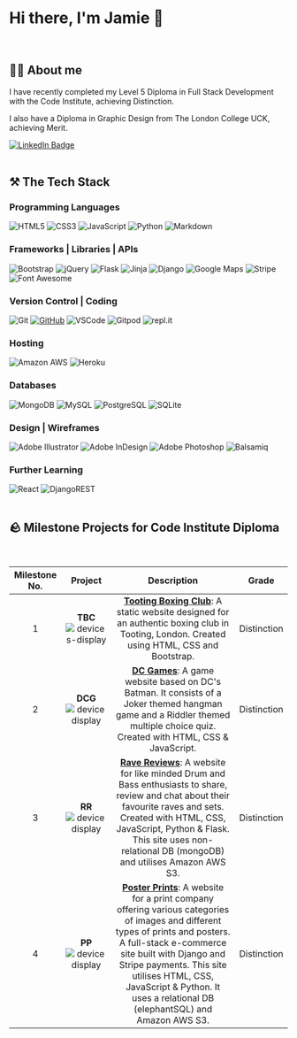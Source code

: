 # Hi there, I'm Jamie :wave:
<br>

## 👨‍💻 About me

I have recently completed my Level 5 Diploma in Full Stack Development with the Code Institute, achieving Distinction.

I also have a Diploma in Graphic Design from The London College UCK, achieving Merit.

<a target="_blank" href="https://www.linkedin.com/in/jamie2210/"><img src="https://img.shields.io/badge/LinkedIn-blue?style=for-the-badge&logo=linkedin&logoColor=white" alt="LinkedIn Badge"/></a> 
<br>
<br>
## ⚒️ **The Tech Stack**

### Programming Languages

![HTML5](https://img.shields.io/badge/HTML5%20-%23E34F26.svg?&style=for-the-badge&logo=HTML5&logoColor=FFFFFF)
![CSS3](https://img.shields.io/badge/CSS3%20-%231572B6.svg?&style=for-the-badge&logo=CSS3&logoColor=FFFFFF)
![JavaScript](https://img.shields.io/badge/JavaScript%20-%23323330.svg?&style=for-the-badge&logo=JavaScript&logoColor=F7DF1E)
![Python](https://img.shields.io/badge/Python%20-%23004D7A.svg?&style=for-the-badge&logo=python&logoColor=ffdf76)
![Markdown](https://img.shields.io/badge/Markdown%20-%23000000.svg?&style=for-the-badge&logo=Markdown&logoColor=FFFFFF)

### Frameworks | Libraries | APIs

![Bootstrap](https://img.shields.io/badge/Bootstrap%20-%23563D7C.svg?&style=for-the-badge&logo=Bootstrap&logoColor=FFFFFF)
![jQuery](https://img.shields.io/badge/jQuery%20-%231E2E3B.svg?&style=for-the-badge&logo=jQuery&logoColor=21ACE2)
![Flask](https://img.shields.io/badge/Flask%20-%23000000.svg?&style=for-the-badge&logo=Flask&logoColor=FFFFFF)
![Jinja](https://img.shields.io/badge/Jinja%20-%23000000.svg?&style=for-the-badge&logo=Jinja&logoColor=B41717)
![Django](https://img.shields.io/badge/Django%20-%23092E20.svg?&style=for-the-badge&logo=Django&logoColor=FFFFFF)
![Google Maps](https://img.shields.io/badge/Google%20Maps%20-%234285F4.svg?&style=for-the-badge&logo=Google%20Maps&logoColor=FFFFFF)
![Stripe](https://img.shields.io/badge/Stripe%20-%23646EDE.svg?&style=for-the-badge&logo=Stripe&logoColor=FFFFFF)
![Font Awesome](https://img.shields.io/badge/Font%20Awesome%20-%23339AF0.svg?&style=for-the-badge&logo=Font%20Awesome&logoColor=FFFFFF)

### Version Control | Coding

![Git](https://img.shields.io/badge/Git%20-%23302F2F.svg?&style=for-the-badge&logo=Git&logoColor=F05032)
[![GitHub](https://img.shields.io/badge/GitHub%20-%23181717.svg?&style=for-the-badge&logo=GitHub&logoColor=FFFFFF)](https://github.com/TravelTimN)
![VSCode](https://img.shields.io/badge/VSCode%20-%232B2B30.svg?&style=for-the-badge&logo=Visual%20Studio%20Code&logoColor=007ACC)
![Gitpod](https://img.shields.io/badge/Gitpod%20-%231D1D1D.svg?&style=for-the-badge&logo=Gitpod&logoColor=1AA6E4)
![repl.it](https://img.shields.io/badge/repl.it%20-%23101B30.svg?&style=for-the-badge&logo=repl.it&logoColor=93969C)

### Hosting
![Amazon AWS](https://img.shields.io/badge/Amazon%20AWS%20-%23232F3E.svg?&style=for-the-badge&logo=Amazon%20AWS&logoColor=FF9900)
![Heroku](https://img.shields.io/badge/Heroku%20-%23430098.svg?&style=for-the-badge&logo=Heroku&logoColor=FFFFFF)

### Databases

![MongoDB](https://img.shields.io/badge/MongoDB%20-%233F2E1E.svg?&style=for-the-badge&logo=MongoDB&logoColor=47A248)
![MySQL](https://img.shields.io/badge/MySQL%20-%2300758F.svg?&style=for-the-badge&logo=MySQL&logoColor=FFFFFF)
![PostgreSQL](https://img.shields.io/badge/PostgreSQL%20-%23336791.svg?&style=for-the-badge&logo=PostgreSQL&logoColor=FFFFFF)
![SQLite](https://img.shields.io/badge/SQLite%20-%23003B57.svg?&style=for-the-badge&logo=SQLite&logoColor=FFFFFF)

### Design | Wireframes

![Adobe Illustrator](https://img.shields.io/badge/adobe%20illustrator-%23FF9A00.svg?style=for-the-badge&logo=adobe%20illustrator&logoColor=white)
![Adobe InDesign](https://img.shields.io/badge/Adobe%20InDesign-49021F?style=for-the-badge&logo=adobeindesign&logoColor=white)
![Adobe Photoshop](https://img.shields.io/badge/adobe%20photoshop-%2331A8FF.svg?style=for-the-badge&logo=adobe%20photoshop&logoColor=white)
![Balsamiq](https://img.shields.io/badge/Balsamiq%20-%23A60000.svg?&style=for-the-badge&logo=Balsamiq&logoColor=FFFFFF)

### Further Learning 
![React](https://img.shields.io/badge/react-%2320232a.svg?style=for-the-badge&logo=react&logoColor=%2361DAFB)
![DjangoREST](https://img.shields.io/badge/DJANGO-REST-ff1709?style=for-the-badge&logo=django&logoColor=white&color=ff1709&labelColor=gray)
<br>
<br>

## 🪨 Milestone Projects for Code Institute Diploma
<br>

| Milestone No. | Project | Description | Grade | 
| :-----------: | :-----------: | :-----------: | :-----------: |
| 1 | __TBC__ ![devices-display](https://github.com/jamie2210/jamie2210/assets/116884495/a24af861-1572-4df1-99c2-6c4ccf5aa218) | <a href="https://github.com/jamie2210/CI_MS1_TBC" target="_blank">__Tooting Boxing Club__</a>: A static website designed for an authentic boxing club in Tooting, London. Created using HTML, CSS and Bootstrap. | Distinction |
| 2 | __DCG__ ![device display](https://github.com/jamie2210/jamie2210/assets/116884495/dfb3b551-3bab-4283-80e6-8e151f6071a4) | <a href="https://github.com/jamie2210/CI_MS2_DCG" target="_blank">__DC Games__</a>: A game website based on DC's Batman. It consists of a Joker themed hangman game and a Riddler themed multiple choice quiz. Created with HTML, CSS & JavaScript. | Distinction |
| 3 | __RR__ ![device display](https://github.com/jamie2210/jamie2210/assets/116884495/cb266c35-5063-405d-8f09-2c93ec4d9878) | <a href="https://github.com/jamie2210/CI_MS3_RR" target="_blank">__Rave Reviews__</a>: A website for like minded Drum and Bass enthusiasts to share, review and chat about their favourite raves and sets. Created with HTML, CSS, JavaScript, Python & Flask. This site uses non-relational DB (mongoDB) and utilises Amazon AWS S3. | Distinction |
| 4 | __PP__ ![device display](https://github.com/jamie2210/jamie2210/assets/116884495/38f8d564-998b-498f-8279-908b7205245c) | <a href="https://github.com/jamie2210/CI_MS4_PP" target="_blank">__Poster Prints__</a>: A website for a print company offering various categories of images and different types of prints and posters. A full-stack e-commerce site built with Django and Stripe payments. This site utilises HTML, CSS, JavaScript & Python. It uses a relational DB (elephantSQL) and Amazon AWS S3. | Distinction |
<br>




